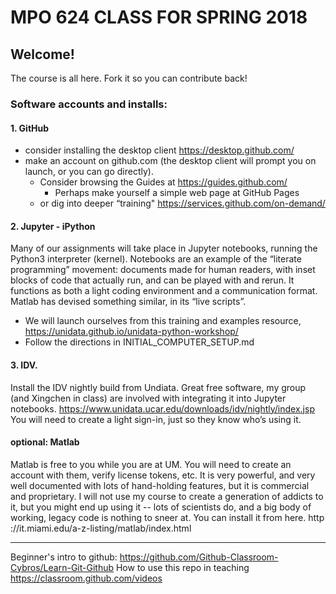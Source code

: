 # MPO 624 CLASS FOR SPRING 2018

## Welcome!
The course is all here. Fork it so you can contribute back! 

### Software accounts and installs: 
####  1. GitHub

* consider installing the desktop client https://desktop.github.com/
* make an account on github.com (the desktop client will prompt you on launch, or you can go directly). 
    * Consider browsing the Guides at https://guides.github.com/
        - Perhaps make yourself a simple web page at GitHub Pages
    * or dig into deeper “training" https://services.github.com/on-demand/

#### 2. Jupyter - iPython 

Many of our assignments will take place in Jupyter notebooks, running the Python3 interpreter (kernel). Notebooks are an example of the “literate programming” movement: documents made for human readers, with inset blocks of code that actually run, and can be played with and rerun. It functions as both a light coding environment and a communication format. Matlab has devised something similar, in its “live scripts”. 

* We will launch ourselves from this training and examples resource, https://unidata.github.io/unidata-python-workshop/
* Follow the directions in INITIAL_COMPUTER_SETUP.md

#### 3. IDV. 
Install the IDV nightly build from Undiata. Great free software, my group (and Xingchen in class) are involved with integrating it into Jupyter notebooks. 
https://www.unidata.ucar.edu/downloads/idv/nightly/index.jsp
You will need to create a light sign-in, just so they know who’s using it. 



#### optional: Matlab 
Matlab is free to you while you are at UM. You will need to create an account with them, verify license tokens, etc.  It is very powerful, and very well documented with lots of hand-holding features, but it is commercial and proprietary. I will not use my course to create a generation of addicts to it, but you might end up using it -- lots of scientists do, and a big body of working, legacy code is nothing to sneer at. You can install it from here. 
http ://it.miami.edu/a-z-listing/matlab/index.html


-------

Beginner's intro to github: https://github.com/Github-Classroom-Cybros/Learn-Git-Github
How to use this repo in teaching https://classroom.github.com/videos
